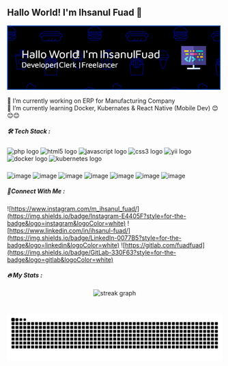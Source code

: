 ## Hallo World! I'm Ihsanul Fuad 👋
![Hallo](header2.png)

🔭 I’m currently working on ERP for Manufacturing Company<br>
🌱 I’m currently learning Docker, Kubernates & React Native (Mobile Dev)
😊😊😊

##### 🛠️ Tech Stack :
###

<div align="left">
  <img src="https://cdn.jsdelivr.net/gh/devicons/devicon/icons/php/php-original.svg" height="40" alt="php logo"  />
  <img src="https://cdn.jsdelivr.net/gh/devicons/devicon/icons/html5/html5-original.svg" height="40" alt="html5 logo"  />
  <img src="https://cdn.jsdelivr.net/gh/devicons/devicon/icons/javascript/javascript-original.svg" height="40" alt="javascript logo"  />
  <img src="https://cdn.jsdelivr.net/gh/devicons/devicon/icons/css3/css3-original.svg" height="40" alt="css3 logo"  />
  <img src="https://cdn.jsdelivr.net/gh/devicons/devicon/icons/yii/yii-original.svg" height="40" alt="yii logo"  />
  <img src="https://cdn.jsdelivr.net/gh/devicons/devicon/icons/docker/docker-original.svg" height="40" alt="docker logo"  />
  <img src="https://cdn.jsdelivr.net/gh/devicons/devicon/icons/kubernetes/kubernetes-plain.svg" height="40" alt="kubernetes logo"  />
</div>

###

![image](https://img.shields.io/badge/HTML5-E34F26?style=for-the-badge&logo=html5&logoColor=white) ![image](https://img.shields.io/badge/JavaScript-323330?style=for-the-badge&logo=javascript&logoColor=F7DF1E) ![image](https://img.shields.io/badge/CSS3-1572B6?style=for-the-badge&logo=css3&logoColor=white)
![image](https://img.shields.io/badge/PHP-777BB4?style=for-the-badge&logo=php&logoColor=white) ![image](https://img.shields.io/badge/MySQL-005C84?style=for-the-badge&logo=mysql&logoColor=white) ![image](https://img.shields.io/badge/phpmyadmin-6C78AF?style=for-the-badge&logo=phpmyadmin&logoColor=white) ![image](https://img.shields.io/badge/Yii%20Framework-282828?style=for-the-badge&logo=yii&logoColor=40B3D8) 

##### 🧣Connect With Me :
![https://www.instagram.com/m_ihsanul_fuad/](https://img.shields.io/badge/Instagram-E4405F?style=for-the-badge&logo=instagram&logoColor=white) ![https://www.linkedin.com/in/ihsanul-fuad/](https://img.shields.io/badge/LinkedIn-0077B5?style=for-the-badge&logo=linkedin&logoColor=white) ![https://gitlab.com/fuadfuad](https://img.shields.io/badge/GitLab-330F63?style=for-the-badge&logo=gitlab&logoColor=white)

##### 🔥 My Stats :
<div align="center">
  <img src="https://streak-stats.demolab.com?user=fuadfuad&locale=en&mode=weekly&theme=dark&hide_border=false&border_radius=2&order=2" height="200" alt="streak graph"/>
</div>

###

<br clear="both">
<img src="https://raw.githubusercontent.com/fuadfuad/fuadfuad/output/snake.svg" alt="Snake animation" />

###
